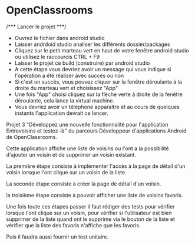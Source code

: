# OpenClassrooms

/*** Lancer le projet ***/

- Ouvrez le fichier dans android studio
- Laisser andrdoid studio analiser les différents dossier/packages
- Cliquez sur le petit marteau vert en haut de votre fenêtre android studio ou utilisez le raccourcis CTRL + F9
- Laisser le projet ce build (construire) par android studio
- A cette étape vous devriez avoir un message qui vous indique si l'opération a été réaliser avec succès ou non
- Si c'est un succès, vous pouvez cliquer sur la fenêtre déroulante à la droite du marteau vert et choisissez "App"
- Une fois "App" choisi cliquez sur la flèche verte à droite de la fenêtre déroulante, cela lance la virtual machine.
- Vous devriez avoir un téléphone apparaître et au cours de quelques instants l'application devrait ce lancer.


Projet 3 "Développez une nouvelle fonctionnalité pour l'application Entrevoisins et testez-là" du parcours Développeur d'applications Android de OpenClassrooms. 


Cette application affiche une liste de voisins ou l'ont a la possibilité d'ajouter un voisin et de supprimer un voisin existant.

La première étape consiste à implémenter l'accès à la page de détail d'un voisin lorsque l'ont clique sur un voisin de la liste.

La seconde étape consiste à créer la page de détail d'un voisin.

la troisième étape consiste à pouvoir afficher une liste de voisins favoris.

Une fois toute ces étapes passer il faut rédiger des tests pour vérifier lorsque l'ont clique sur un voisin, pour vérifier si l'utilisateur est bien supprimer de la liste quand ont le supprime via le bouton de la liste et vérifier que la liste des favoris n'affiche que les favoris. 

Puis il faudra aussi fournir un test unitaire.
